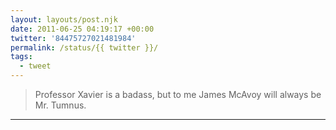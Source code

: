 ```yaml
---
layout: layouts/post.njk
date: 2011-06-25 04:19:17 +00:00
twitter: '84475727021481984'
permalink: /status/{{ twitter }}/
tags: 
  - tweet
---
```


> Professor Xavier is a badass, but to me James McAvoy will always be Mr. Tumnus.

---
